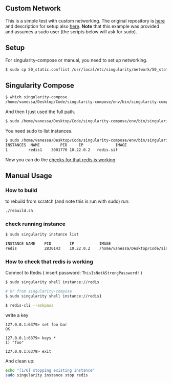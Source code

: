 ## Custom Network

This is a simple test with custom networking. The original repository is [here](https://github.com/scicco/singularity-compose-test)
and description for setup also [here](https://github.com/singularityhub/singularity-compose/issues/60#issuecomment-1224006385).
**Note** that this example was provided and assumes a sudo user (the scripts below will ask for sudo).

## Setup

For singularity-compose or manual, you need to set up networking.

```bash
$ sudo cp 50_static.conflist /usr/local/etc/singularity/network/50_static-redis.conflist
```

## Singularity Compose

```bash
$ which singularity-compose 
/home/vanessa/Desktop/Code/singularity-compose/env/bin/singularity-compose
```
And then I just used the full path.
```bash
$ sudo /home/vanessa/Desktop/Code/singularity-compose/env/bin/singularity-compose --debug up
```

You need sudo to list instances.

```bash
$ sudo /home/vanessa/Desktop/Code/singularity-compose/env/bin/singularity-compose ps
INSTANCES  NAME         PID     IP              IMAGE
1         redis1	3001770	10.22.0.2	redis.sif
```

Now you can do the [checks for that redis is working](#how-to-check-that-redis-is-working).

## Manual Usage

### How to build

to rebuild from scratch (and note this is run with sudo) run:

```bash
./rebuild.sh
```

### check running instance

```bash
$ sudo singularity instance list
```
```bash
INSTANCE NAME    PID        IP           IMAGE
redis            2830143    10.22.0.2    /home/vanessa/Desktop/Code/singularity-compose-examples/v2.0/custom-network/redis.sif
```

### How to check that redis is working

Connect to Redis ( insert password: `ThisIsNotAStrongPassword!` )

```bash
$ sudo singularity shell instance://redis

# Or from singularity-compose
$ sudo singularity shell instance://redis1

$ redis-cli --askpass
```

write a key

```
127.0.0.1:6379> set foo bar
OK

127.0.0.1:6379> keys *
1) "foo"

127.0.0.1:6379> exit
```

And clean up:

```bash
echo "[1/6] stopping existing instance"
sudo singularity instance stop redis
```
